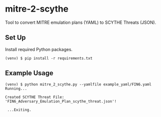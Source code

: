 # mitre-2-scythe
Tool to convert MITRE emulation plans (YAML) to SCYTHE Threats (JSON).

Set Up
-----

Install required Python packages.

    (venv) $ pip install -r requirements.txt


Example Usage
-----

```
(venv) $ python mitre_2_scythe.py --yamlfile example_yaml/FIN6.yaml 
Running...

Created SCYTHE Threat File: 'FIN6_Adversary_Emulation_Plan_scythe_threat.json'!

 ...Exiting.

```